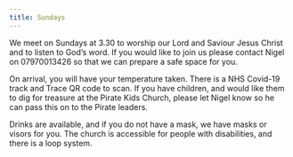 ```yaml
---
title: Sundays
---
```


We meet on Sundays at 3.30 to worship our Lord and Saviour Jesus Christ and to listen to God’s word. If you would like to join us please contact Nigel on 07970013426 so that we can prepare a safe space for you.

On arrival, you will have your temperature taken. There is a NHS Covid-19 track and Trace QR code to scan. If you have children, and would like them to dig for treasure at the Pirate Kids Church, please let Nigel know so he can pass this on to the Pirate leaders.

Drinks are available, and if you do not have a mask, we have masks or visors for you. The church is accessible for people with disabilities, and there is a loop system.
